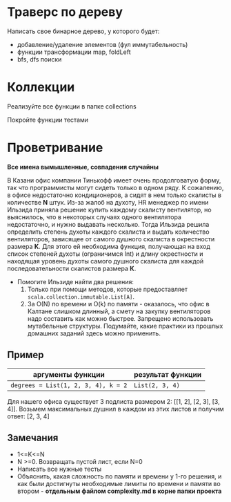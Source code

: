 # Траверс по дереву
Написать свое бинарное дерево, у которого будет:
* добавление/удаление элементов (фул иммутабельность)
* функции трансформации map, foldLeft
* bfs, dfs поиски

# Коллекции
Реализуйте все функции в папке collections

Покройте функции тестами

# Проветривание

**Все имена вымышленные, совпадения случайны**

В Казани офис компании Тинькофф имеет очень продолговатую форму, так что программисты могут сидеть только в одном ряду.
К сожалению, в офисе недостаточно кондиционеров, а сидят в нем только скалисты в количестве **N** штук. Из-за жалоб на духоту,
HR менеджер по имени Ильзида приняла решение купить каждому скалисту вентилятор, но выяснилось, что в некоторых 
случаях одного вентилятора недостаточно, и нужно выдавать несколько. Тогда Ильзида решила определить степень духоты
каждого скалиста и выдать количество вентиляторов, зависящее от самого душного скалиста в окрестности размера **К**.
Для этого ей необходима функция, получающая на вход список степеней духоты (ограничимся Int) и длину окрестности и находящая уровень духоты самого душного скалиста для каждой последовательности скалистов размера **К**.

* Помогите Ильзиде найти два решения:
   1) Только при помощи методов, которые предоставляет `scala.collection.immutable.List[A]`.
   2) За O(N) по времени и O(k) по памяти - оказалось, что офис в Калтане слишком длинный, а смету на закупку вентиляторов надо составить как можно быстрее. Запрещено использовать мутабельные структуры. Подумайте, какие практики из прошлых домашних заданий здесь можно применить.

## Пример

| аргументы функции                 | результат функции |
|-----------------------------------|-------------------|
| `degrees = List(1, 2, 3, 4), k = 2` | `List(2, 3, 4)`    |

Для нашего офиса существует 3 подлиста размером 2: [[1, 2], [2, 3], [3, 4]]. Возьмем максимальных душнил в каждом из этих листов и получим ответ: [2, 3, 4]

## Замечания
* 1<=K<=N
* N >=0. Возвращать пустой лист, если N=0
* Написать все нужные тесты
* Объяснить, какая сложность по памяти и времени у 1-го решения, и как были достигнуты необходимые лимиты по времени и памяти во втором - **отдельным  файлом complexity.md в корне папки проекта**

